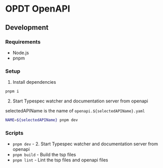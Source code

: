 # OPDT OpenAPI

## Development

### Requirements

- Node.js
- pnpm

### Setup

1. Install dependencies

```bash
pnpm i
```

2. Start Typespec watcher and documentation server from openapi

selectedAPIName is the name of `openapi.${selectedAPIName}.yaml`

```bash
NAME=${selectedAPIName} pnpm dev
```

### Scripts

- `pnpm dev` - 2. Start Typespec watcher and documentation server from openapi
- `pnpm build` - Build the tsp files
- `pnpm lint` - Lint the tsp files and openapi files
